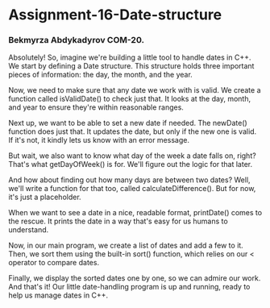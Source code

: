 # Assignment-16-Date-structure

### Bekmyrza Abdykadyrov COM-20.

Absolutely! So, imagine we're building a little tool to handle dates in C++. We start by defining a Date structure. This structure holds three important pieces of information: the day, the month, and the year.

Now, we need to make sure that any date we work with is valid. We create a function called isValidDate() to check just that. It looks at the day, month, and year to ensure they're within reasonable ranges.

Next up, we want to be able to set a new date if needed. The newDate() function does just that. It updates the date, but only if the new one is valid. If it's not, it kindly lets us know with an error message.

But wait, we also want to know what day of the week a date falls on, right? That's what getDayOfWeek() is for. We'll figure out the logic for that later.

And how about finding out how many days are between two dates? Well, we'll write a function for that too, called calculateDifference(). But for now, it's just a placeholder.

When we want to see a date in a nice, readable format, printDate() comes to the rescue. It prints the date in a way that's easy for us humans to understand.

Now, in our main program, we create a list of dates and add a few to it. Then, we sort them using the built-in sort() function, which relies on our < operator to compare dates.

Finally, we display the sorted dates one by one, so we can admire our work. And that's it! Our little date-handling program is up and running, ready to help us manage dates in C++.
